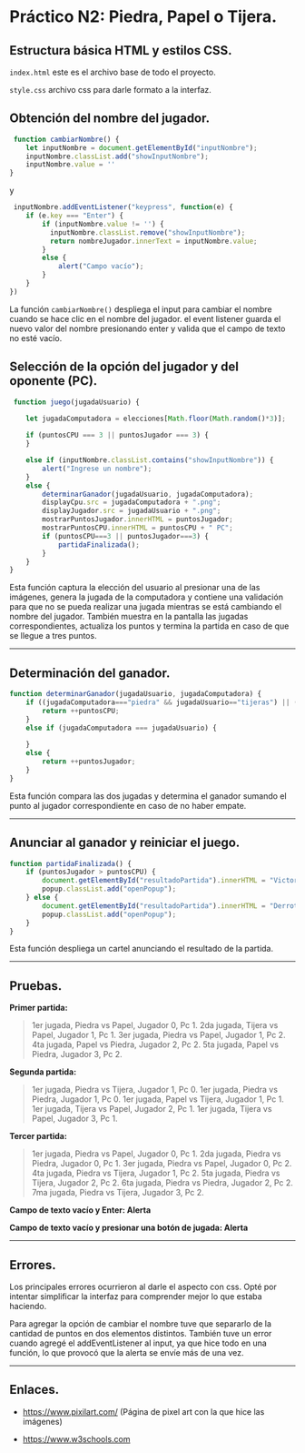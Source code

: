 # Práctico N2: Piedra, Papel o Tijera.

## Estructura básica HTML y estilos CSS.

 `index.html` este es el archivo base de todo el proyecto.

 `style.css` archivo css para darle formato a la interfaz.

## Obtención del nombre del jugador.

```javascript 
 function cambiarNombre() {
    let inputNombre = document.getElementById("inputNombre");
    inputNombre.classList.add("showInputNombre");
    inputNombre.value = ''
}
```
y

```javascript 
 inputNombre.addEventListener("keypress", function(e) {
    if (e.key === "Enter") {
        if (inputNombre.value != '') {
          inputNombre.classList.remove("showInputNombre");
          return nombreJugador.innerText = inputNombre.value;
        }
        else {
            alert("Campo vacío");
        }
    }
}) 
```
La función `cambiarNombre()` despliega el input para cambiar el nombre cuando se hace clic en el nombre del jugador. el event listener guarda el nuevo valor del nombre presionando enter y valida que el campo de texto no esté vacío.

## Selección de la opción del jugador y del oponente (PC).

```javascript 
 function juego(jugadaUsuario) {

    let jugadaComputadora = elecciones[Math.floor(Math.random()*3)];
    
    if (puntosCPU === 3 || puntosJugador === 3) {    
    }

    else if (inputNombre.classList.contains("showInputNombre")) {
        alert("Ingrese un nombre");
    }
    else {
        determinarGanador(jugadaUsuario, jugadaComputadora);
        displayCpu.src = jugadaComputadora + ".png";
        displayJugador.src = jugadaUsuario + ".png";
        mostrarPuntosJugador.innerHTML = puntosJugador;
        mostrarPuntosCPU.innerHTML = puntosCPU + " PC";
        if (puntosCPU===3 || puntosJugador===3) {
            partidaFinalizada();
        }
    }
}
```
Esta función captura la elección del usuario al presionar una de las imágenes, genera la jugada de la computadora y contiene una validación para que no se pueda realizar una jugada mientras se está cambiando el nombre del jugador. También muestra en la pantalla las jugadas correspondientes, actualiza los puntos y termina la partida en caso de que se llegue a tres puntos.

------

## Determinación del ganador.

```javascript 
function determinarGanador(jugadaUsuario, jugadaComputadora) {
    if ((jugadaComputadora==="piedra" && jugadaUsuario=="tijeras") || (jugadaComputadora==="tijeras" && jugadaUsuario==="papel") || (jugadaComputadora=="papel" && jugadaUsuario=="piedra")) {
        return ++puntosCPU;
    }
    else if (jugadaComputadora === jugadaUsuario) {
        
    }
    else {
        return ++puntosJugador;
    }
}
```
Esta función compara las dos jugadas y determina el ganador sumando el punto al jugador correspondiente en caso de no haber empate.

------

## Anunciar al ganador y reiniciar el juego.

```javascript 
function partidaFinalizada() {
    if (puntosJugador > puntosCPU) {
        document.getElementById("resultadoPartida").innerHTML = "Victoria";
        popup.classList.add("openPopup");
    } else {
        document.getElementById("resultadoPartida").innerHTML = "Derrota";
        popup.classList.add("openPopup");
    }
}
```
Esta función despliega un cartel anunciando el resultado de la partida.

------

## Pruebas.

**Primer partida:**

>1er jugada, Piedra vs Papel, Jugador 0, Pc 1.
>2da jugada, Tijera vs Papel, Jugador 1, Pc 1.
>3er jugada, Piedra vs Papel, Jugador 1, Pc 2.
>4ta jugada, Papel vs Piedra, Jugador 2, Pc 2.
>5ta jugada, Papel vs Piedra, Jugador 3, Pc 2.

**Segunda partida:**
>1er jugada, Piedra vs Tijera, Jugador 1, Pc 0.
>1er jugada, Piedra vs Piedra, Jugador 1, Pc 0.
>1er jugada, Papel vs Tijera, Jugador 1, Pc 1.
>1er jugada, Tijera vs Papel, Jugador 2, Pc 1.
>1er jugada, Tijera vs Papel, Jugador 3, Pc 1.

**Tercer partida:**
>1er jugada, Piedra vs Papel, Jugador 0, Pc 1.
>2da jugada, Piedra vs Piedra, Jugador 0, Pc 1.
>3er jugada, Piedra vs Papel, Jugador 0, Pc 2.
>4ta jugada, Piedra vs Tijera, Jugador 1, Pc 2.
>5ta jugada, Piedra vs Tijera, Jugador 2, Pc 2.
>6ta jugada, Piedra vs Piedra, Jugador 2, Pc 2.
>7ma jugada, Piedra vs Tijera, Jugador 3, Pc 2.

**Campo de texto vacío y Enter: Alerta**

**Campo de texto vacío y presionar una botón de jugada: Alerta**

----

## Errores.

Los principales errores ocurrieron al darle el aspecto con css. Opté por intentar simplificar la interfaz para comprender mejor lo que estaba haciendo.

Para agregar la opción de cambiar el nombre tuve que separarlo de la cantidad de puntos en dos elementos distintos. También tuve un error cuando agregé el addEventListener al input, ya que hice todo en una función, lo que provocó que la alerta se envíe más de una vez.

-----

## Enlaces.

* https://www.pixilart.com/ (Página de pixel art con la que hice las imágenes)

* https://www.w3schools.com


